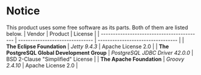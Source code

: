 # Notice

This product uses some free software as its parts. Both of them are listed below.
| Vendor                                      | Product                         | License                           |
| ------------------------------------------  | ------------------------------- | --------------------------------- |
| **The Eclipse Foundation**                  | *Jetty 9.4.3*                   | Apache License 2.0                |
| **The PostgreSQL Global Development Group** | *PostgreSQL JDBC Driver 42.0.0* | BSD 2-Clause "Simplified" License |
| **The Apache Foundation**                   | *Groovy 2.4.10*                 | Apache License 2.0                |
